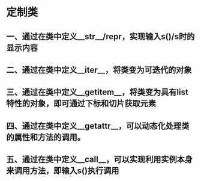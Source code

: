 # 定制类

## 一、通过在类中定义__str__/__repr__，实现输入s()/s时的显示内容






## 二、通过在类中定义__iter__，将类变为可迭代的对象





## 三、通过在类中定义__getitem__，将类变为具有list特性的对象，即可通过下标和切片获取元素







## 四、通过在类中定义__getattr__，可以动态化处理类的属性和方法的调用。












## 五、通过在类中定义__call__，可以实现利用实例本身来调用方法，即输入s()执行调用